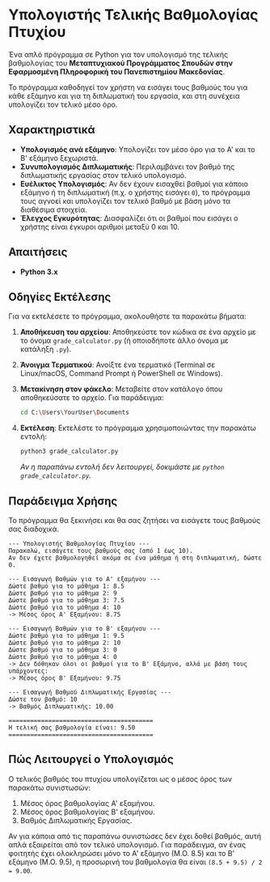 # Υπολογιστής Τελικής Βαθμολογίας Πτυχίου

Ένα απλό πρόγραμμα σε Python για τον υπολογισμό της τελικής βαθμολογίας του **Μεταπτυχιακού Προγράμματος Σπουδών στην Εφαρμοσμένη Πληροφορική του Πανεπιστημίου Μακεδονίας**.

Το πρόγραμμα καθοδηγεί τον χρήστη να εισάγει τους βαθμούς του για κάθε εξάμηνο και για τη διπλωματική του εργασία, και στη συνέχεια υπολογίζει τον τελικό μέσο όρο.

## Χαρακτηριστικά

- **Υπολογισμός ανά εξάμηνο**: Υπολογίζει τον μέσο όρο για το Α' και το Β' εξάμηνο ξεχωριστά.
- **Συνυπολογισμός Διπλωματικής**: Περιλαμβάνει τον βαθμό της διπλωματικής εργασίας στον τελικό υπολογισμό.
- **Ευέλικτος Υπολογισμός**: Αν δεν έχουν εισαχθεί βαθμοί για κάποιο εξάμηνο ή τη διπλωματική (π.χ. ο χρήστης εισάγει `0`), το πρόγραμμα τους αγνοεί και υπολογίζει τον τελικό βαθμό με βάση μόνο τα διαθέσιμα στοιχεία.
- **Έλεγχος Εγκυρότητας**: Διασφαλίζει ότι οι βαθμοί που εισάγει ο χρήστης είναι έγκυροι αριθμοί μεταξύ 0 και 10.

## Απαιτήσεις

- **Python 3.x**

## Οδηγίες Εκτέλεσης

Για να εκτελέσετε το πρόγραμμα, ακολουθήστε τα παρακάτω βήματα:

1.  **Αποθήκευση του αρχείου**: Αποθηκεύστε τον κώδικα σε ένα αρχείο με το όνομα `grade_calculator.py` (ή οποιοδήποτε άλλο όνομα με κατάληξη `.py`).

2.  **Άνοιγμα Τερματικού**: Ανοίξτε ένα τερματικό (Terminal σε Linux/macOS, Command Prompt ή PowerShell σε Windows).

3.  **Μετακίνηση στον φάκελο**: Μεταβείτε στον κατάλογο όπου αποθηκεύσατε το αρχείο. Για παράδειγμα:
    ```sh
    cd C:\Users\YourUser\Documents
    ```

4.  **Εκτέλεση**: Εκτελέστε το πρόγραμμα χρησιμοποιώντας την παρακάτω εντολή:
    ```sh
    python3 grade_calculator.py
    ```
    *Αν η παραπάνω εντολή δεν λειτουργεί, δοκιμάστε με `python grade_calculator.py`.*

## Παράδειγμα Χρήσης

Το πρόγραμμα θα ξεκινήσει και θα σας ζητήσει να εισάγετε τους βαθμούς σας διαδοχικά.

```
--- Υπολογιστής Βαθμολογίας Πτυχίου ---
Παρακαλώ, εισάγετε τους βαθμούς σας (από 1 έως 10).
Αν δεν έχετε βαθμολογηθεί ακόμα σε ένα μάθημα ή στη διπλωματική, δώστε 0.

--- Εισαγωγή Βαθμών για το Α' εξαμήνου ---
Δώστε βαθμό για το μάθημα 1: 8.5
Δώστε βαθμό για το μάθημα 2: 9
Δώστε βαθμό για το μάθημα 3: 7.5
Δώστε βαθμό για το μάθημα 4: 10
-> Μέσος όρος Α' Εξαμήνου: 8.75

--- Εισαγωγή Βαθμών για το Β' εξαμήνου ---
Δώστε βαθμό για το μάθημα 1: 9.5
Δώστε βαθμό για το μάθημα 2: 10
Δώστε βαθμό για το μάθημα 3: 0
Δώστε βαθμό για το μάθημα 4: 0
-> Δεν δόθηκαν όλοι οι βαθμοί για το Β' Εξάμηνο, αλλά με βάση τους υπάρχοντες:
-> Μέσος όρος Β' Εξαμήνου: 9.75

--- Εισαγωγή Βαθμού Διπλωματικής Εργασίας ---
Δώστε τον βαθμό: 10
-> Βαθμός Διπλωματικής: 10.00

========================================
Η τελική σας βαθμολογία είναι: 9.50
========================================
```

## Πώς Λειτουργεί ο Υπολογισμός

Ο τελικός βαθμός του πτυχίου υπολογίζεται ως ο μέσος όρος των παρακάτω συνιστωσών:
1.  Μέσος όρος βαθμολογίας Α' εξαμήνου.
2.  Μέσος όρος βαθμολογίας Β' εξαμήνου.
3.  Βαθμός Διπλωματικής Εργασίας.

Αν για κάποια από τις παραπάνω συνιστώσες δεν έχει δοθεί βαθμός, αυτή απλά εξαιρείται από τον τελικό υπολογισμό. Για παράδειγμα, αν ένας φοιτητής έχει ολοκληρώσει μόνο το Α' εξάμηνο (Μ.Ο. 8.5) και το Β' εξάμηνο (Μ.Ο. 9.5), η προσωρινή του βαθμολογία θα είναι `(8.5 + 9.5) / 2 = 9.00`.
